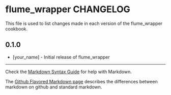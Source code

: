 flume_wrapper CHANGELOG
=======================

This file is used to list changes made in each version of the flume_wrapper cookbook.

0.1.0
-----
- [your_name] - Initial release of flume_wrapper

- - -
Check the [Markdown Syntax Guide](http://daringfireball.net/projects/markdown/syntax) for help with Markdown.

The [Github Flavored Markdown page](http://github.github.com/github-flavored-markdown/) describes the differences between markdown on github and standard markdown.

